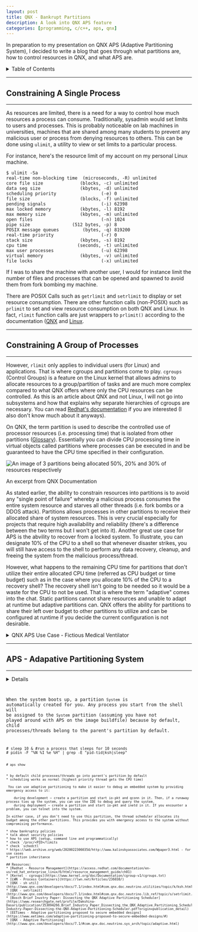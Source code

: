 ```yaml
---
layout: post
title: QNX - Bankrupt Partitions
description: A look into QNX APS feature
categories: [programming, c/c++, aps, qnx]
---
```


In preparation to my presentation on QNX APS (Adaptive Partitioning System), I decided to write 
a blog that goes through what partitions are, how to control resources in QNX, and what APS are.

<details>
<summary>Table of Contents</summary>
<a href = "#rlimit">Constraining a Single Process</a><br/>
<a href = "#cgroups">Constraining Group of Processes</a><br/>
<a href = "#"></a><br/>

</details>

<a name = "rlimit"/>

---
## Constraining A Single Process
---

As resources are limited, there is a need for a way to control how much resources a process can consume. 
Traditionally, sysadmin would set limits to users and processes. This is probably noticeable on lab machines in universities, 
machines that are shared among many students to prevent any malicious user or process from denying resources to others. This 
can be done using `ulimit`, a utility to view or set limits to a particular process.

For instance, here's the resource limit of my account on my personal Linux machine.
```
$ ulimit -Sa
real-time non-blocking time  (microseconds, -R) unlimited
core file size              (blocks, -c) unlimited
data seg size               (kbytes, -d) unlimited
scheduling priority                 (-e) 0
file size                   (blocks, -f) unlimited
pending signals                     (-i) 62398
max locked memory           (kbytes, -l) 8192
max memory size             (kbytes, -m) unlimited
open files                          (-n) 1024
pipe size                (512 bytes, -p) 8
POSIX message queues         (bytes, -q) 819200
real-time priority                  (-r) 0
stack size                  (kbytes, -s) 8192
cpu time                   (seconds, -t) unlimited
max user processes                  (-u) 62398
virtual memory              (kbytes, -v) unlimited
file locks                          (-x) unlimited
```

If I was to share the machine with another user, I would for instance limit the 
number of files and processes that can be opened and spawned to avoid them 
from fork bombing my machine.

There are POSIX Calls such as `getrlimit` and `setrlimit` to display or set resource 
consumption. There are other function calls (non-POSIX) such as `prlimit` to set and 
view resource consumption on both QNX and Linux. In fact, `rlimit` function calls are 
just wrappers to `prlimit()` according to the documentation ([QNX](http://www.qnx.com/developers/docs/7.1/index.html#com.qnx.doc.neutrino.lib_ref/topic/s/setrlimit.html) and [Linux](https://man7.org/linux/man-pages/man2/prlimit.2.html).

<a name = "cgroups"/>

---
## Constraining A Group of Processes
---

However, `rlimit` only applies to individual users (for Linux) and applications. That is where 
cgroups and partitions come to play. `cgroups` (Control Groups) is a feature on the Linux kernel 
that allows admins to allocate resources to a group/partition of tasks and are much more complex 
compared to what QNX offers where only the CPU resources can be controlled. As this is an article 
about QNX and not Linux, I will not go into subsystems and how that explains why separate hierarchies of cgroups 
are necessary. You can read [Redhat's documentation](https://access.redhat.com/documentation/en-us/red_hat_enterprise_linux/6/html/resource_management_guide/sec-relationships_between_subsystems_hierarchies_control_groups_and_tasks) 
if you are interested (I also don't know much about it anyways).
 
On QNX, the term partition is used to describe the controlled use of processor 
resources (i.e. processing time) that is isolated from other partitions ([Glossary](http://www.qnx.com/developers/docs/7.1/index.html#com.qnx.doc.neutrino.sys_arch/topic/glossary.html)). 
Essentially you can divide CPU processing time in virtual objects called partitions where processes can be executed in and be guaranteed to have the CPU time specified in their configuration.

![An image of 3 partitions being allocated 50%, 20% and 30% of resources respectively](http://www.qnx.com/developers/docs/7.1/com.qnx.doc.neutrino.sys_arch/images/static_partitions.png)
<p class = "caption">An excerpt from QNX Documentation</p>


As stated earlier, the ability to constrain resources into partitions is to avoid any "single point of failure" whereby a malicious process consumes the entire system resource and starves all other threads 
(i.e. fork bombs or a DDOS attack). Partitions 
allows processes in other partitions to receive their allocated share of system resources. This is very crucial especially for projects that require high availability and reliability (there's a difference 
between the two terms but I won't get into it). Another great use case for APS is the abvility to recover from a locked system. To illustrate, you can designate 10% of the CPU to a shell so that whenever 
disaster strikes, you will still have access to the shell to perform any data recovery, cleanup, and freeing the system from the malicious process/thread. 

However, what happens to the remaining CPU time for partitions that don't utilize their entire allocated CPU time (referred as CPU budget or time budget) such as in the case where you allocate 10% of the 
CPU to a recovery shell? The recovery shell isn't going to be needed so it would be a waste for the CPU to not be used.
That is where the term "adaptive" comes into the chat. Static partitions cannot share resources and unable to adapt at runtime but adaptive partitions can. QNX offers the ability for partitions to share 
their left over budget to other partitions to utilize and can be configured at runtime if you decide the current configuration is not desirable.

<details>
<summary>QNX APS Use Case - Fictious Medical Ventilator</summary>
<hr/>
Michael Brown from QNX <a href ="https://devblog.blackberry.com/en/2021/02/thread-scheduling-and-time-partitioning-in-a-qnx-neutrino-rtos-system"> has written a blog illustrating a use case for APS through the 
example of a fictious medical ventilator</a> that you should check out.
<hr/>
</details>

<a name = "aps"/>

---
## APS - Adapative Partitioning System
---

<details>
<summary>Initial Setup</summary>
<hr/>
To utilize APS, you need to ensure that the APS module is loaded into the image. This requires changing your 
buildfile to include <code class = "highlight">[module=aps]</code> at the beginning of the line where you start `procnto-smp-instr`. You can find more details in 
the <a href = "http://www.qnx.com/developers/docs/7.1/index.html#com.qnx.doc.adaptivepartitioning.userguide/topic/quickstart_Base_.html">Quickstart: Adaptive Partitioning Thread Scheduler</a> on the QNX documentation.
Run <code class = "highlight">aps show</a> to see if APS is running on the system.

**Example:** APS not running on the system
<code class = "highlight">
# aps show
Error: APS scheduler not running
</code>
<hr/>
</details>

When the system boots up, a partition `System` is automatically created for you. Any process you start from the shell will be assigned to the `System` partition (assuming you have not 
played around with APS on the image buildfile) because by default, child processes/threads belong to the parent's partition by default.

<code class = "highlight">
# sleep 10 & #run a process that sleeps for 10 seconds
# pidin -F "%N %I %e %H" | grep -E "pid-tid|ksh|sleep"

```
# aps show


* by default child processes/threads go into parent's partition by default
* scheduling works as normal (highest priority thread gets the CPU time)

 You can use adaptive partitioning to make it easier to debug an embedded system by providing emergency access to it:

    during development — create a partition and start io-pkt and qconn in it. Then, if a runaway process ties up the system, you can use the IDE to debug and query the system.
    during deployment — create a partition and start io-pkt and inetd in it. If you encounter a problem, you can telnet into the system.

In either case, if you don't need to use this partition, the thread scheduler allocates its budget among the other partitions. This provides you with emergency access to the system without compromising performance. 

* show bankruptcy policies
* talk about security policies
* how to use APS (setup, command line and programmatically)
* check `/proc/<PID>/limits
* check `schedctl`
* https://web.archive.org/web/20200223060354/http://www.kalinskyassociates.com/Wpaper3.html - for use cases
* partition inheritance

## Resources:
* [Redhat - Resource Management](https://access.redhat.com/documentation/en-us/red_hat_enterprise_linux/6/html/resource_management_guide/ch01)
* [Kernel - cgroups](https://www.kernel.org/doc/Documentation/cgroup-v1/cgroups.txt)
* [LWN - Process Containers](https://lwn.net/Articles/236038/)
* [QNX - sh util](http://www.qnx.com/developers/docs/7.1/index.html#com.qnx.doc.neutrino.utilities/topic/k/ksh.html#ksh__ulimit)
* [QNX - setrlimit](http://www.qnx.com/developers/docs/7.1/index.html#com.qnx.doc.neutrino.lib_ref/topic/s/setrlimit.html)
* [Bosch Brief Inustry Paper: Dissecting the QNX Adaptive Partitioning Scheduler](https://www.researchgate.net/profile/Dakshina-Dasari/publication/353094266_Brief_Industry_Paper_Dissecting_the_QNX_Adaptive_Partitioning_Scheduler/links/60f68bad9541032c6d50c824/Brief-Industry-Paper-Dissecting-the-QNX-Adaptive-Partitioning-Scheduler.pdf?origin=publication_detail)
* [EETimes - Adaptive partitioning proposed to secure embedded designs](https://www.eetimes.com/adaptive-partitioning-proposed-to-secure-embedded-designs/#)
* [QNX - Adaptive Partitioning](http://www.qnx.com/developers/docs/7.1/#com.qnx.doc.neutrino.sys_arch/topic/adaptive.html)
